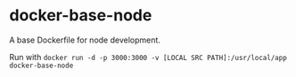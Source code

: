 # docker-base-node

A base Dockerfile for node development.

Run with `docker run -d -p 3000:3000 -v [LOCAL SRC PATH]:/usr/local/app docker-base-node`
